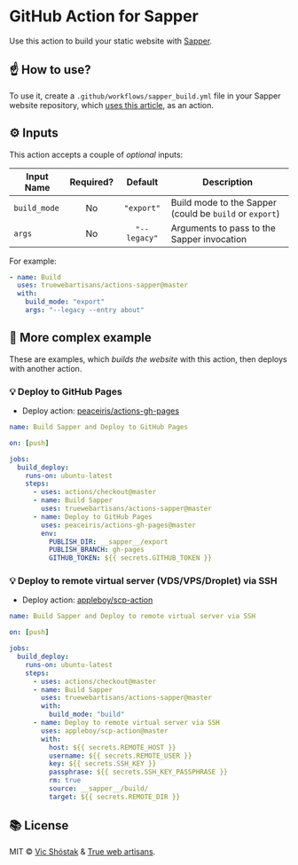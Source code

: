 # GitHub Action for Sapper

Use this action to build your static website with [Sapper](https://sapper.svelte.dev/).

## ☝️ How to use?

To use it, create a `.github/workflows/sapper_build.yml` file in your Sapper website repository, which [uses this article](https://help.github.com/en/articles/workflow-syntax-for-github-actions#jobsjob_idsteps), as an action.

## ⚙️ Inputs

This action accepts a couple of _optional_ inputs:

| Input Name   | Required? |   Default    | Description                                             |
| ------------ | :-------: | :----------: | ------------------------------------------------------- |
| `build_mode` |    No     |  `"export"`  | Build mode to the Sapper (could be `build` or `export`) |
| `args`       |    No     | `"--legacy"` | Arguments to pass to the Sapper invocation              |

For example:

```yaml
- name: Build
  uses: truewebartisans/actions-sapper@master
  with:
    build_mode: "export"
    args: "--legacy --entry about"
```

## 👀 More complex example

These are examples, which _builds the website_ with this action, then deploys with another action.

### 💡 Deploy to GitHub Pages

- Deploy action: [peaceiris/actions-gh-pages](https://github.com/peaceiris/actions-gh-pages)

```yaml
name: Build Sapper and Deploy to GitHub Pages

on: [push]

jobs:
  build_deploy:
    runs-on: ubuntu-latest
    steps:
      - uses: actions/checkout@master
      - name: Build Sapper
        uses: truewebartisans/actions-sapper@master
      - name: Deploy to GitHub Pages
        uses: peaceiris/actions-gh-pages@master
        env:
          PUBLISH_DIR: __sapper__/export
          PUBLISH_BRANCH: gh-pages
          GITHUB_TOKEN: ${{ secrets.GITHUB_TOKEN }}
```

### 💡 Deploy to remote virtual server (VDS/VPS/Droplet) via SSH

- Deploy action: [appleboy/scp-action](https://github.com/appleboy/scp-action)

```yaml
name: Build Sapper and Deploy to remote virtual server via SSH

on: [push]

jobs:
  build_deploy:
    runs-on: ubuntu-latest
    steps:
      - uses: actions/checkout@master
      - name: Build Sapper
        uses: truewebartisans/actions-sapper@master
        with:
          build_mode: "build"
      - name: Deploy to remote virtual server via SSH
        uses: appleboy/scp-action@master
        with:
          host: ${{ secrets.REMOTE_HOST }}
          username: ${{ secrets.REMOTE_USER }}
          key: ${{ secrets.SSH_KEY }}
          passphrase: ${{ secrets.SSH_KEY_PASSPHRASE }}
          rm: true
          source: __sapper__/build/
          target: ${{ secrets.REMOTE_DIR }}
```

## 📚 License

MIT &copy; [Vic Shóstak](https://github.com/koddr) & [True web artisans](https://1wa.co/).
